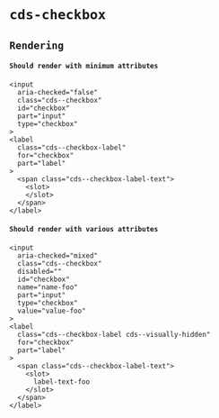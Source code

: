 # `cds-checkbox`

## `Rendering`

####   `Should render with minimum attributes`

```
<input
  aria-checked="false"
  class="cds--checkbox"
  id="checkbox"
  part="input"
  type="checkbox"
>
<label
  class="cds--checkbox-label"
  for="checkbox"
  part="label"
>
  <span class="cds--checkbox-label-text">
    <slot>
    </slot>
  </span>
</label>

```

####   `Should render with various attributes`

```
<input
  aria-checked="mixed"
  class="cds--checkbox"
  disabled=""
  id="checkbox"
  name="name-foo"
  part="input"
  type="checkbox"
  value="value-foo"
>
<label
  class="cds--checkbox-label cds--visually-hidden"
  for="checkbox"
  part="label"
>
  <span class="cds--checkbox-label-text">
    <slot>
      label-text-foo
    </slot>
  </span>
</label>

```

